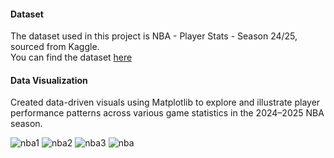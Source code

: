 <h4>Dataset</h4>
The dataset used in this project is NBA - Player Stats - Season 24/25, sourced from Kaggle. <br>
You can find the dataset <a href="https://www.kaggle.com/datasets/eduardopalmieri/nba-player-stats-season-2425">here</a>

<h4>Data Visualization</h4>
Created data-driven visuals using Matplotlib to explore and illustrate player performance patterns across various game statistics in the 2024–2025 NBA season.

![nba1](https://github.com/user-attachments/assets/59a1e8c0-ece8-4ec7-bee9-bd61fd7628a6)
![nba2](https://github.com/user-attachments/assets/cb733d79-4d6f-407a-b3d7-225f196807c6)
![nba3](https://github.com/user-attachments/assets/2179948b-0ee7-41d4-bfce-70d1e6c281e8)
![nba](https://github.com/user-attachments/assets/b4d51dc8-4caa-4238-810b-e0796c3ea1c4)
